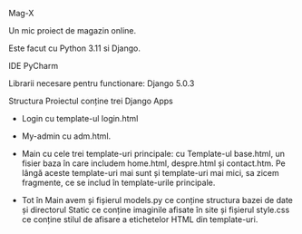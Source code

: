 Mag-X

Un mic proiect de magazin online.

Este facut cu Python 3.11 si Django.

IDE PyCharm

Librarii necesare pentru functionare:
Django 5.0.3

Structura
Proiectul conține trei Django Apps
- Login cu template-ul login.html
- My-admin cu adm.html.
- Main cu cele trei template-uri principale: cu
Template-ul base.html, un fisier baza în care includem
home.html, despre.html și contact.htm. Pe lângă 
aceste template-uri mai sunt și template-uri mai mici,
 sa zicem fragmente, ce se includ în template-urile 
principale.

- Tot în Main avem și fișierul models.py ce conține structura bazei de date și directorul Static ce conține imaginile afisate în site și fișierul style.css ce conține stilul de afisare a etichetelor HTML din template-uri.

